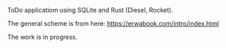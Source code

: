 ToDo applicatiom using SQLite and Rust (Diesel, Rocket).

The general scheme is from here: https://erwabook.com/intro/index.html

The work is in progress.
